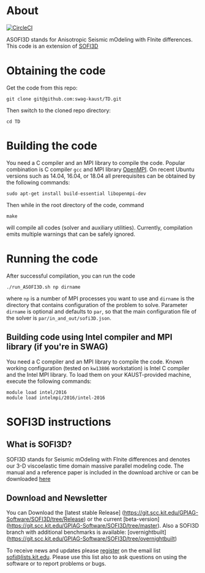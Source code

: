 # About

[![CircleCI](https://circleci.com/gh/swag-kaust/TD/tree/master.svg?style=svg)](https://circleci.com/gh/swag-kaust/TD/tree/master)

ASOFI3D stands for Anisotropic Seismic mOdeling with FInite differences.
This code is an extension of 
[SOFI3D](https://git.scc.kit.edu/GPIAG-Software/SOFI3D/wikis/home)

# Obtaining the code

Get the code from this repo:

    git clone git@github.com:swag-kaust/TD.git

Then switch to the cloned repo directory:

    cd TD

# Building the code

You need a C compiler and an MPI library to compile the code.
Popular combination is C compiler `gcc` and MPI library
[OpenMPI](https://www.open-mpi.org/).
On recent Ubuntu versions such as 14.04, 16.04, or 18.04 all prerequisites
can be obtained by the following commands:

    sudo apt-get install build-essential libopenmpi-dev

Then while in the root directory of the code, command

    make

will compile all codes (solver and auxiliary utilities).
Currently, compilation emits multiple warnings that can be safely ignored.

# Running the code

After successful compilation, you can run the code

    ./run_ASOFI3D.sh np dirname

where `np` is a number of MPI processes you want to use and `dirname` is the
directory that contains configuration of the problem to solve.
Parameter `dirname` is optional and defaults to `par`, so that the main
configuration file of the solver is `par/in_and_out/sofi3D.json`.

## Building code using Intel compiler and MPI library (if you're in SWAG)

You need a C compiler and an MPI library to compile the code.
Known working configuration (tested on `kw13806` workstation) is Intel C
compiler and the Intel MPI library.
To load them on your KAUST-provided machine, execute the following commands:

    module load intel/2016
    module load intelmpi/2016/intel-2016


# SOFI3D instructions

## What is SOFI3D?

SOFI3D stands for Seismic mOdeling with FInite differences and denotes our 3-D
viscoelastic time domain massive parallel modeling code.    The manual and a
reference paper is included in the download archive or can be downloaded
[here](https://git.scc.kit.edu/GPIAG-Software/SOFI3D/wikis/home)

## Download and Newsletter

You can Download the [latest stable Release]
(https://git.scc.kit.edu/GPIAG-Software/SOFI3D/tree/Release)
or the current [beta-version]
(https://git.scc.kit.edu/GPIAG-Software/SOFI3D/tree/master).
Also a SOFI3D branch with additional benchmarks is available:
[overnightbuilt]
(https://git.scc.kit.edu/GPIAG-Software/SOFI3D/tree/overnightbuilt)

To receive news and updates please
[register](https://www.gpi.kit.edu/Software-WS.php) on the email list
sofi@lists.kit.edu.  Please use this list also to ask questions on using the
software or to report problems or bugs.

